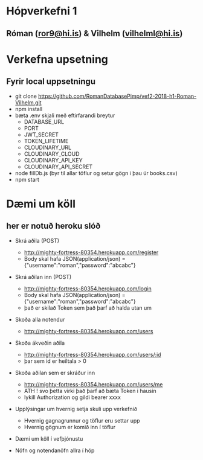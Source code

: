# Hópverkefni 1
## Róman (ror9@hi.is) & Vilhelm (vilhelml@hi.is)

# Verkefna upsetning 
## Fyrir local uppsetningu
* git clone https://github.com/RomanDatabasePimp/vef2-2018-h1-Roman-Vilhelm.git
* npm install
* bæta .env skjali með eftirfarandi breytur
  - DATABASE_URL
  - PORT
  - JWT_SECRET
  - TOKEN_LIFETIME 
  - CLOUDINARY_URL
  - CLOUDINARY_CLOUD
  - CLOUDINARY_API_KEY
  - CLOUDINARY_API_SECRET
* node fillDb.js (byr til allar töflur og setur gögn i þau úr books.csv)
* npm start 

# Dæmi um köll
## her er notuð heroku slóð
* Skrá aðila (POST) 
  - http://mighty-fortress-80354.herokuapp.com/register 
  - Body skal hafa JSON(application/json) = {"username":"roman","password":"abcabc"}
* Skrá aðilan inn (POST)
  - http://mighty-fortress-80354.herokuapp.com/login
  - Body skal hafa JSON(application/json) = {"username":"roman","password":"abcabc"}
  - það er skilað Token sem það þarf að halda utan um
* Skoða alla notendur
  - http://mighty-fortress-80354.herokuapp.com/users
* Skoða ákveðin aðila
  - http://mighty-fortress-80354.herokuapp.com/users/:id
  - þar sem id er heiltala > 0
* Skoða aðilan sem er skráður inn
  - http://mighty-fortress-80354.herokuapp.com/users/me
  - ATH ! svo þetta virki það þarf að bæta Token i hausin 
  - lykill Authorization og gildi bearer xxxx 


* Upplýsingar um hvernig setja skuli upp verkefnið
  - Hvernig gagnagrunnur og töflur eru settar upp
  - Hvernig gögnum er komið inn í töflur
* Dæmi um köll í vefþjónustu
* Nöfn og notendanöfn allra í hóp
